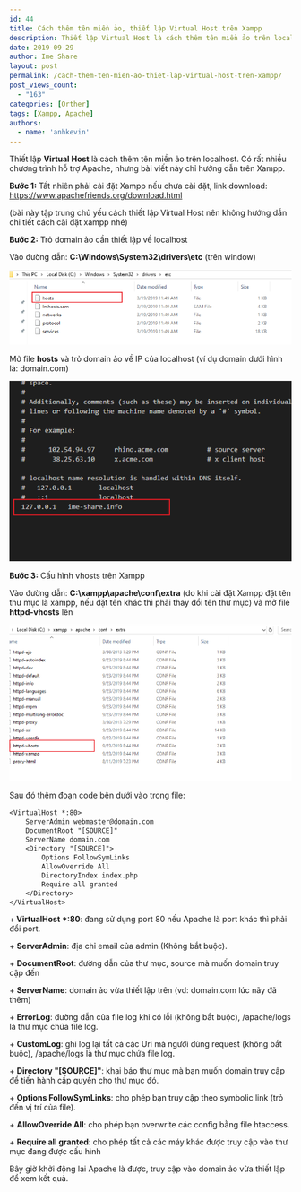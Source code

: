 ```yaml
---
id: 44
title: Cách thêm tên miền ảo, thiết lập Virtual Host trên Xampp
description: Thiết lập Virtual Host là cách thêm tên miền ảo trên localhost. Có rất nhiều chương trình hỗ trợ Apache, nhưng bài viết này chỉ hướng dẫn trên Xampp.
date: 2019-09-29
author: Ime Share
layout: post
permalink: /cach-them-ten-mien-ao-thiet-lap-virtual-host-tren-xampp/
post_views_count:
  - "163"
categories: [Orther]
tags: [Xampp, Apache]
authors:
  - name: 'anhkevin'
---
```

<span>Thiết lập <strong>Virtual Host</strong> là cách thêm tên miền ảo trên localhost. Có rất nhiều chương trình hỗ trợ Apache, nhưng bài viết này chỉ hướng dẫn trên Xampp.</span>

<span><strong>Bước 1:</strong> Tất nhiên phải cài đặt Xampp nếu chưa cài đặt, link download: <a href="https://www.apachefriends.org/download.html">https://www.apachefriends.org/download.html</a></span>

(bài này tập trung chủ yếu cách thiết lập Virtual Host nên không hướng dẫn chi tiết cách cài đặt xampp nhé)

<span><strong>Bước 2:</strong> Trỏ domain ảo cần thiết lập về localhost</span>

<span>Vào đường dẫn: <strong>C:\Windows\System32\drivers\etc</strong> (trên window) </span>


![hosts_imeshare.png](img/uploads/2019/09/hosts_imeshare.png)

<span>Mở file <strong>hosts</strong> và trỏ domain ảo về IP của localhost (ví dụ domain dưới hình là: domain.com)</span>


![domain_hosts_imeshare.png](img/uploads/2019/09/domain_hosts_imeshare.png)

<span><strong>Bước 3:</strong> Cấu hình vhosts trên Xampp</span>

<span>Vào đường dẫn: <strong>C:\xampp\apache\conf\extra</strong> (do khi cài đặt Xampp đặt tên thư mục là xampp, nếu đặt tên khác thì phải thay đổi tên thư mục) và mở file <strong>httpd-vhosts</strong> lên</span>


![vhosts_imeshare.png](img/uploads/2019/09/vhosts_imeshare.png)

<span>Sau đó thêm đoạn code bên dưới vào trong file:</span>

```shell
<VirtualHost *:80>
	ServerAdmin webmaster@domain.com
	DocumentRoot "[SOURCE]"
	ServerName domain.com
	<Directory "[SOURCE]">
		Options FollowSymLinks
		AllowOverride All
		DirectoryIndex index.php
		Require all granted
	</Directory>
</VirtualHost>
```

<span>+<strong> VirtualHost *:80</strong>: đang sử dụng port 80 nếu Apache là port khác thì phải đổi port.</span>

<span>+ <strong>ServerAdmin</strong>: địa chỉ email của admin (Không bắt buộc).</span>

<span>+ <strong>DocumentRoot</strong>: đường dẫn của thư mục, source mà muốn domain truy cập đến</span>

<span>+ <strong>ServerName</strong>: domain ảo vừa thiết lập trên (vd: domain.com lúc nãy đã thêm)</span>

<span>+ <strong>ErrorLog</strong>: đường dẫn của file log khi có lỗi (không bắt buộc), /apache/logs là thư mục chứa file log.</span>

<span>+ <strong>CustomLog</strong>: ghi log lại tất cả các Uri mà người dùng request (không bắt buộc), /apache/logs là thư mục chứa file log.</span>

<span>+ <strong>Directory "[SOURCE]"</strong>: khai báo thư mục mà bạn muốn domain truy cập để tiến hành cấp quyền cho thư mục đó.</span>

<span>+ <strong>Options FollowSymLinks</strong>: cho phép bạn truy cập theo symbolic link (trỏ đến vị trí của file).</span>

<span>+ <strong>AllowOverride All</strong>: cho phép bạn overwrite các config bằng file htaccess.</span>

<span>+ <strong>Require all granted</strong>: cho phép tất cả các máy khác được truy cập vào thư mục đang được cấu hình</span>

<span>Bây giờ khởi động lại Apache là được, truy cập vào domain ảo vừa thiết lập để xem kết quả. </span>